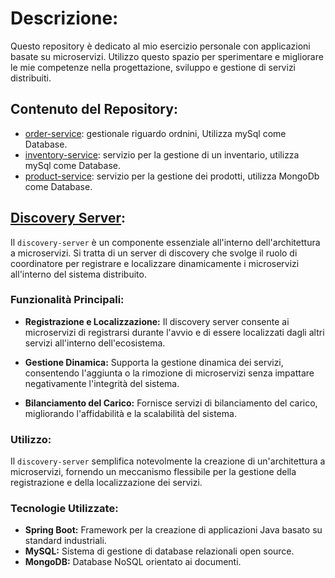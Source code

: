 
# Descrizione:
Questo repository è dedicato al mio esercizio personale con applicazioni basate su microservizi. Utilizzo questo spazio per sperimentare e migliorare le mie competenze nella progettazione, sviluppo e gestione di servizi distribuiti.

## Contenuto del Repository:
* [order-service](https://github.com/Light-251/microservices-tutorial/tree/master/order-service): gestionale riguardo ordnini, Utilizza mySql come Database.
* [inventory-service](https://github.com/Light-251/microservices-tutorial/tree/master/inventory-service): servizio per la gestione di un inventario, utilizza mySql come Database.
* [product-service](https://github.com/Light-251/microservices-tutorial/tree/master/product-service): servizio per la gestione dei prodotti, utilizza MongoDb come Database.

## [Discovery Server](https://github.com/Light-251/microservices-tutorial/tree/master/discovery-server):

Il `discovery-server` è un componente essenziale all'interno dell'architettura a microservizi. Si tratta di un server di discovery che svolge il ruolo di coordinatore per registrare e localizzare dinamicamente i microservizi all'interno del sistema distribuito.

### Funzionalità Principali:

- **Registrazione e Localizzazione:**
  Il discovery server consente ai microservizi di registrarsi durante l'avvio e di essere localizzati dagli altri servizi all'interno dell'ecosistema.

- **Gestione Dinamica:**
  Supporta la gestione dinamica dei servizi, consentendo l'aggiunta o la rimozione di microservizi senza impattare negativamente l'integrità del sistema.

- **Bilanciamento del Carico:**
  Fornisce servizi di bilanciamento del carico, migliorando l'affidabilità e la scalabilità del sistema.

### Utilizzo:

Il `discovery-server` semplifica notevolmente la creazione di un'architettura a microservizi, fornendo un meccanismo flessibile per la gestione della registrazione e della localizzazione dei servizi.

### Tecnologie Utilizzate:

- **Spring Boot:** Framework per la creazione di applicazioni Java basato su standard industriali.
- **MySQL:** Sistema di gestione di database relazionali open source.
- **MongoDB:** Database NoSQL orientato ai documenti.
